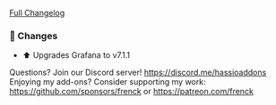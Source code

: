 [Full Changelog][changelog]

### 🔨  Changes

- ⬆ Upgrades Grafana to v7.1.1

[changelog]: https://github.com/hassio-addons/addon-grafana/compare/v5.2.0...v5.2.1

Questions? Join our Discord server! https://discord.me/hassioaddons
Enjoying my add-ons? Consider supporting my work:
https://github.com/sponsors/frenck or https://patreon.com/frenck